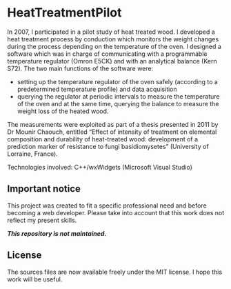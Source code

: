 # HeatTreatmentPilot

In 2007, I participated in a pilot study of heat treated wood. I developed a heat treatment process by conduction which monitors the weight changes during the process depending on the temperature of the oven. I designed a software which was in charge of communicating with a programmable temperature regulator (Omron E5CK) and with an analytical balance (Kern S72). The two main functions of the software were:
- setting up the temperature regulator of the oven safely (according to a predetermined temperature profile) and data acquisition
- querying the regulator at periodic intervals to measure the temperature of the oven and at the same time, querying the balance to measure the weight loss of the heated wood.

The measurements were exploited as part of a thesis presented in 2011 by Dr Mounir Chaouch, entitled “Effect of intensity of treatment on elemental composition and durability of heat-treated wood: development of a prediction marker of resistance to fungi basidiomysetes” (University of Lorraine, France).

Technologies involved: C++/wxWidgets (Microsoft Visual Studio)

## Important notice

This project was created to fit a specific professional need and before becoming a web developer. Please take into account that this work does not reflect my present skills.

**_This repository is not maintained._**

## License

The sources files are now available freely under the MIT license. I hope this work will be useful.
